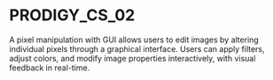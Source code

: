 # PRODIGY_CS_02
A pixel manipulation with GUI allows users to edit images by altering individual pixels through a graphical interface. Users can apply filters, adjust colors, and modify image properties interactively, with visual feedback in real-time.

